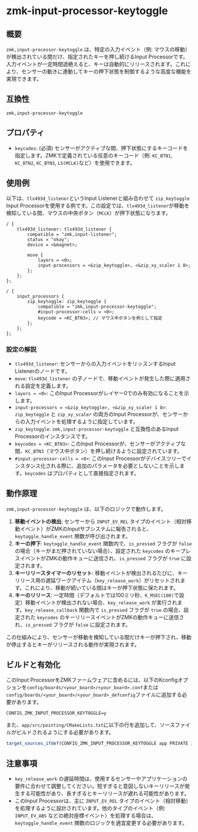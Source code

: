 # zmk-input-processor-keytoggle

## 概要

`zmk,input-processor-keytoggle` は、特定の入力イベント（例: マウスの移動）が検出されている間だけ、指定されたキーを押し続けるInput Processorです。入力イベントが一定時間途絶えると、キーは自動的にリリースされます。これにより、センサーの動きに連動してキーの押下状態を制御するような高度な機能を実現できます。

## 互換性

`zmk,input-processor-keytoggle`

## プロパティ

- `keycodes`: (必須) センサーがアクティブな間、押下状態にするキーコードを指定します。ZMKで定義されている任意のキーコード（例: `KC_BTN1`, `KC_BTN2`, `KC_BTN3`, `LS(MCLK)`など）を使用できます。

## 使用例

以下は、`tlx493d_listener`というInput Listenerと組み合わせて `zip_keytoggle` Input Processorを使用する例です。この設定では、`tlx493d_listener`が移動を検知している間、マウスの中央ボタン（`MCLK`）が押下状態になります。

```dts
/ {
    tlx493d_listener: tlx493d_listener {
        compatible = "zmk,input-listener";
        status = "okay";
        device = <&magnet>;

        move {
            layers = <0>;
            input-processors = <&zip_keytoggle>, <&zip_xy_scaler 1 8>;
        };
    };
};

/ {
    input_processors {
        zip_keytoggle: zip_keytoggle {
            compatible = "zmk,input-processor-keytoggle";
            #input-processor-cells = <0>;
            keycode = <KC_BTN3>; // マウス中ボタンを例として指定
        };
    };
};
```

### 設定の解説

- `tlx493d_listener`: センサーからの入力イベントをリッスンするInput Listenerのノードです。
- `move`: `tlx493d_listener` の子ノードで、移動イベントが発生した際に適用される設定を定義します。
- `layers = <0>`: このInput Processorがレイヤー0でのみ有効になることを示します。
- `input-processors = <&zip_keytoggle>, <&zip_xy_scaler 1 8>`: `zip_keytoggle` と `zip_xy_scaler` の両方のInput Processorが、センサーからの入力イベントを処理するように指定しています。
- `zip_keytoggle`: `zmk,input-processor-keytoggle` と互換性のあるInput Processorのインスタンスです。
- `keycodes = <KC_BTN3>`: このInput Processorが、センサーがアクティブな間、`KC_BTN3`（マウス中ボタン）を押し続けるように設定されています。
- `#input-processor-cells = <0>`: このInput Processorがデバイスツリーでインスタンス化される際に、追加のパラメータを必要としないことを示します。`keycodes` はプロパティとして直接指定されます。

## 動作原理

`zmk,input-processor-keytoggle` は、以下のロジックで動作します。

1. **移動イベントの検出**: センサーから `INPUT_EV_REL` タイプのイベント（相対移動イベント）がZMKのInputサブシステムに報告されると、`keytoggle_handle_event` 関数が呼び出されます。
2. **キーの押下**: `keytoggle_handle_event` 関数内で、`is_pressed` フラグが `false` の場合（キーがまだ押されていない場合）、設定された `keycodes` のキープレスイベントがZMKの動作キューに送信され、`is_pressed` フラグが `true` に設定されます。
3. **キーリリースタイマーのリセット**: 移動イベントが検出されるたびに、キーリリース用の遅延ワークアイテム（`key_release_work`）がリセットされます。これにより、移動が続いている間はキーが押下状態に保たれます。
4. **キーのリリース**: 一定時間（デフォルトでは100ミリ秒、`K_MSEC(100)`で設定）移動イベントが検出されない場合、`key_release_work` が実行されます。`key_release_callback` 関数内で `is_pressed` フラグが `true` の場合、設定された `keycodes` のキーリリースイベントがZMKの動作キューに送信され、`is_pressed` フラグが `false` に設定されます。

この仕組みにより、センサーが移動を検知している間だけキーが押下され、移動が停止するとキーがリリースされる動作が実現されます。

## ビルドと有効化

このInput ProcessorをZMKファームウェアに含めるには、以下のKconfigオプションを`config/boards/<your_board>/<your_board>.conf`または`config/boards/<your_board>/<your_board>_defconfig`ファイルに追加する必要があります。

```kconfig
CONFIG_ZMK_INPUT_PROCESSOR_KEYTOGGLE=y
```

また、`app/src/pointing/CMakeLists.txt`に以下の行を追加して、ソースファイルがビルドされるようにする必要があります。

```cmake
target_sources_ifdef(CONFIG_ZMK_INPUT_PROCESSOR_KEYTOGGLE app PRIVATE input_processor_keytoggle.c)
```

## 注意事項

- `key_release_work` の遅延時間は、使用するセンサーやアプリケーションの要件に合わせて調整してください。短すぎると意図しないキーリリースが発生する可能性があり、長すぎるとキーリリースが遅れる可能性があります。
- このInput Processorは、主に `INPUT_EV_REL` タイプのイベント（相対移動）を処理するように設計されています。他のタイプのイベント（例: `INPUT_EV_ABS` などの絶対座標イベント）を処理する場合は、`keytoggle_handle_event` 関数のロジックを適宜変更する必要があります。


